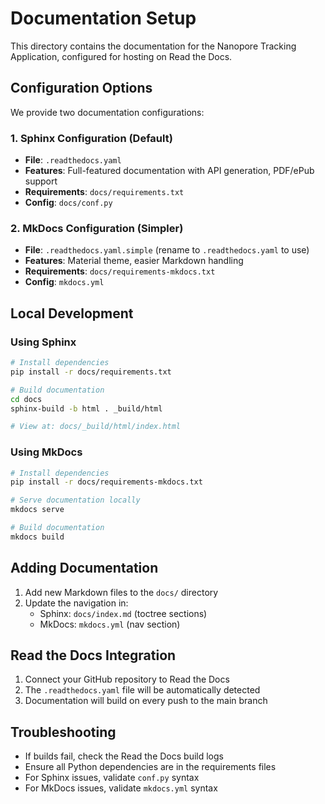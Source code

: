 # Documentation Setup

This directory contains the documentation for the Nanopore Tracking Application, configured for hosting on Read the Docs.

## Configuration Options

We provide two documentation configurations:

### 1. Sphinx Configuration (Default)
- **File**: `.readthedocs.yaml`
- **Features**: Full-featured documentation with API generation, PDF/ePub support
- **Requirements**: `docs/requirements.txt`
- **Config**: `docs/conf.py`

### 2. MkDocs Configuration (Simpler)
- **File**: `.readthedocs.yaml.simple` (rename to `.readthedocs.yaml` to use)
- **Features**: Material theme, easier Markdown handling
- **Requirements**: `docs/requirements-mkdocs.txt`
- **Config**: `mkdocs.yml`

## Local Development

### Using Sphinx
```bash
# Install dependencies
pip install -r docs/requirements.txt

# Build documentation
cd docs
sphinx-build -b html . _build/html

# View at: docs/_build/html/index.html
```

### Using MkDocs
```bash
# Install dependencies
pip install -r docs/requirements-mkdocs.txt

# Serve documentation locally
mkdocs serve

# Build documentation
mkdocs build
```

## Adding Documentation

1. Add new Markdown files to the `docs/` directory
2. Update the navigation in:
   - Sphinx: `docs/index.md` (toctree sections)
   - MkDocs: `mkdocs.yml` (nav section)

## Read the Docs Integration

1. Connect your GitHub repository to Read the Docs
2. The `.readthedocs.yaml` file will be automatically detected
3. Documentation will build on every push to the main branch

## Troubleshooting

- If builds fail, check the Read the Docs build logs
- Ensure all Python dependencies are in the requirements files
- For Sphinx issues, validate `conf.py` syntax
- For MkDocs issues, validate `mkdocs.yml` syntax 